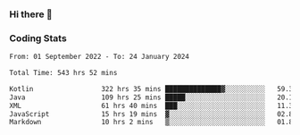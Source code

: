 ### Hi there 👋

<!--
**Girrafeec/girrafeec** is a ✨ _special_ ✨ repository because its `README.md` (this file) appears on your GitHub profile.

Here are some ideas to get you started:

- 🔭 I’m currently working on ...
- 🌱 I’m currently learning ...
- 👯 I’m looking to collaborate on ...
- 🤔 I’m looking for help with ...
- 💬 Ask me about ...
- 📫 How to reach me: ...
- 😄 Pronouns: ...
- ⚡ Fun fact: ...
-->

### Coding Stats
<!--START_SECTION:waka-->

```txt
From: 01 September 2022 - To: 24 January 2024

Total Time: 543 hrs 52 mins

Kotlin                 322 hrs 35 mins ██████████████▓░░░░░░░░░░   59.31 %
Java                   109 hrs 25 mins █████░░░░░░░░░░░░░░░░░░░░   20.12 %
XML                    61 hrs 40 mins  ███░░░░░░░░░░░░░░░░░░░░░░   11.34 %
JavaScript             15 hrs 19 mins  ▓░░░░░░░░░░░░░░░░░░░░░░░░   02.82 %
Markdown               10 hrs 2 mins   ▒░░░░░░░░░░░░░░░░░░░░░░░░   01.84 %
```

<!--END_SECTION:waka-->
